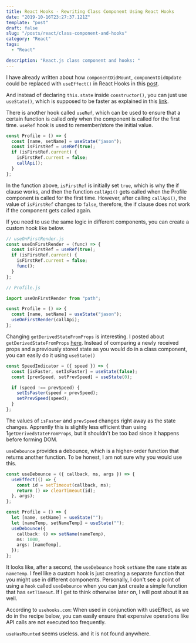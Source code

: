 ```yaml
---
title: React Hooks - Rewriting Class Component Using React Hooks
date: "2019-10-16T23:27:37.121Z"
template: "post"
draft: false
slug: "/posts/react/class-component-and-hooks"
category: "React"
tags:
  - "React"

description: "React.js class component and hooks: "
---
```


I have already written about how `componentDidMount`, `componentDidUpdate` could be replaced with `useEffect()` in React Hooks in this [post](https://jasonkang14.github.io/posts/React-Hooks-useEffect-update-when-you-want).

And instead of declaring `this.state` inside `constructor()`, you can just use `useState()`, which is supposed to be faster as explained in this [link](https://jasonkang14.github.io/posts/react/react-hooks-useState-explained-with-examples).

There is another hook called `useRef`, which can be used to ensure that a certain function is called only when the component is called for the first time. `useRef` hook is used to remember/store the initial value.

```typescript
const Profile = () => {
  const [name, setName] = useState("jason");
  const isFirstRef = useRef(true);
  if (isFirstRef.current) {
    isFirstRef.current = false;
    callApi();
  }
};
```

In the function above, `isFirstRef` is initially set `true`, which is why the if clause works, and then the function `callApi()` gets called when the Profile component is called for the first time. However, after calling `callApi()`, the value of `isFirstRef` changes to `false`, therefore, the if clause does not work if the component gets called again.

If you need to use the same logic in different components, you can create a custom hook like below.

```typescript
// useOnFirstRender.js
const useOnFirstRender = (func) => {
  const isFirstRef = useRef(true);
  if (isFirstRef.current) {
    isFirstRef.current = false;
    func();
  }
};

// Profile.js

import useOnFirstRender from "path";

const Profile = () => {
  const [name, setName] = useState("jason");
  useOnFirstRender(callApi);
};
```

Changing `getDerivedStateFromProps` is interesting. I posted about `getDerivedStateFromProps` [here](https://jasonkang14.github.io/posts/react/react-life-cycle-get-derived-state-from-props-with-mobx). Instead of comparing a newly received props and a previously stored state as you would do in a class component, you can easily do it using `useState()`

```typescript
const SpeedIndicator = ({ speed }) => {
  const [isFaster, setIsFaster] = useState(false);
  const [prevSpeed, setPrevSpeed] = useState(0);

  if (speed !== prevSpeed) {
    setIsFaster(speed > prevSpeed);
    setPrevSpeed(speed);
  }
};
```

The values of `isFaster` and `prevSpeed` changes right away as the state changes. Apprently this is slightly less efficient than using 1`getDerivedStateFromProps`, but it shouldn't be too bad since it happens before forming DOM.

`useDebounce` provides a debounce, which is a higher-order function that returns another function. To be honest, I am not sure why you would use this.

```typescript
const useDebounce = ({ callback, ms, args }) => {
  useEffect(() => {
    const id = setTimeout(callback, ms);
    return () => clearTimeout(id);
  }, args);
};

const Profile = () => {
  let [name, setName] = useState("");
  let [nameTemp, setNameTemp] = useState("");
  useDebounce({
    callback: () => setName(nameTemp),
    ms: 1000,
    args: [nameTemp],
  });
};
```

It looks like, after a second, the `useDebounce` hook `setName` the `name` state as `nameTemp`. I feel like a custom hook is just creating a separate function that you might use in different components. Personally, I don't see a point of using a `hook` called `useDebounce` when you can just create a simple function that has `setTimeout`. If I get to think otherwise later on, I will post about it as well.

According to `usehooks.com`: When used in conjunction with useEffect, as we do in the recipe below, you can easily ensure that expensive operations like API calls are not executed too frequently.

`useHasMounted` seems useless. and it is not found anywhere.
